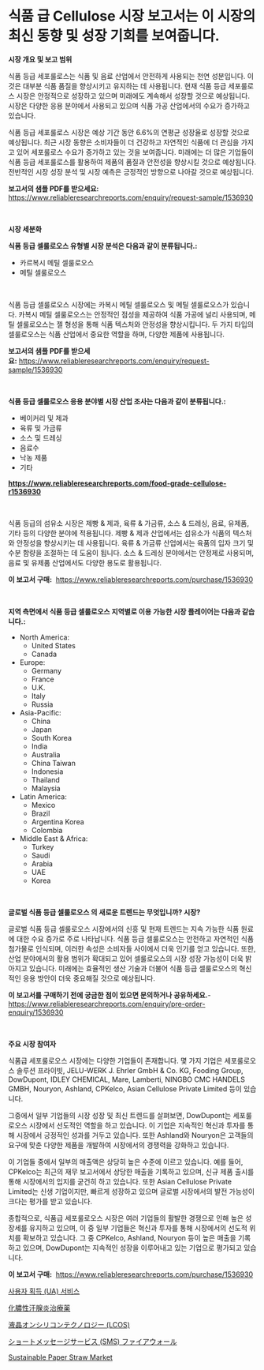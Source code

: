 <p><h1>식품 급 Cellulose 시장 보고서는 이 시장의 최신 동향 및 성장 기회를 보여줍니다.</h1></p><p><strong>시장 개요 및 보고 범위</strong></p>
<p><p>식품 등급 세포룰로스는 식품 및 음료 산업에서 안전하게 사용되는 천연 성분입니다. 이것은 대부분 식품 품질을 향상시키고 유지하는 데 사용됩니다. 현재 식품 등급 세포룰로스 시장은 안정적으로 성장하고 있으며 미래에도 계속해서 성장할 것으로 예상됩니다. 시장은 다양한 응용 분야에서 사용되고 있으며 식품 가공 산업에서의 수요가 증가하고 있습니다.</p><p>식품 등급 세포룰로스 시장은 예상 기간 동안 6.6%의 연평균 성장율로 성장할 것으로 예상됩니다. 최근 시장 동향은 소비자들이 더 건강하고 자연적인 식품에 더 관심을 가지고 있어 세포룰로스 수요가 증가하고 있는 것을 보여줍니다. 미래에는 더 많은 기업들이 식품 등급 세포룰로스를 활용하여 제품의 품질과 안전성을 향상시킬 것으로 예상됩니다. 전반적인 시장 성장 분석 및 시장 예측은 긍정적인 방향으로 나아갈 것으로 예상됩니다.</p></p>
<p><strong>보고서의 샘플 PDF를 받으세요:</strong> <a href="https://www.reliableresearchreports.com/enquiry/request-sample/1536930">https://www.reliableresearchreports.com/enquiry/request-sample/1536930</a></p>
<p>&nbsp;</p>
<p><strong>시장 세분화</strong></p>
<p><strong>식품 등급 셀룰로오스 유형별 시장 분석은 다음과 같이 분류됩니다.:</strong></p>
<p><ul><li>카르복시 메틸 셀룰로오스</li><li>메틸 셀룰로오스</li></ul></p>
<p>&nbsp;</p>
<p><p>식품 등급 셀룰로오스 시장에는 카복시 메틸 셀룰로오스 및 메틸 셀룰로오스가 있습니다. 카복시 메틸 셀룰로오스는 안정적인 점성을 제공하여 식품 가공에 널리 사용되며, 메틸 셀룰로오스는 젤 형성을 통해 식품 텍스처와 안정성을 향상시킵니다. 두 가지 타입의 셀룰로오스는 식품 산업에서 중요한 역할을 하며, 다양한 제품에 사용됩니다.</p></p>
<p><strong>보고서의 샘플 PDF를 받으세요:</strong>&nbsp;<a href="https://www.reliableresearchreports.com/enquiry/request-sample/1536930">https://www.reliableresearchreports.com/enquiry/request-sample/1536930</a></p>
<p>&nbsp;</p>
<p><strong> 식품 등급 셀룰로오스 응용 분야별 시장 산업 조사는 다음과 같이 분류됩니다.:</strong></p>
<p><ul><li>베이커리 및 제과</li><li>육류 및 가금류</li><li>소스 및 드레싱</li><li>음료수</li><li>낙농 제품</li><li>기타</li></ul></p>
<p><strong><a href="https://www.reliableresearchreports.com/food-grade-cellulose-r1536930">https://www.reliableresearchreports.com/food-grade-cellulose-r1536930</a></strong></p>
<p>&nbsp;</p>
<p><p>식품 등급의 섬유소 시장은 제빵 & 제과, 육류 & 가금류, 소스 & 드레싱, 음료, 유제품, 기타 등의 다양한 분야에 적용됩니다. 제빵 & 제과 산업에서는 섬유소가 식품의 텍스처와 안정성을 향상시키는 데 사용됩니다. 육류 & 가금류 산업에서는 육품의 입자 크기 및 수분 함량을 조절하는 데 도움이 됩니다. 소스 & 드레싱 분야에서는 안정제로 사용되며, 음료 및 유제품 산업에서도 다양한 용도로 활용됩니다.</p></p>
<p><strong>이 보고서 구매:</strong>&nbsp; <a href="https://www.reliableresearchreports.com/purchase/1536930">https://www.reliableresearchreports.com/purchase/1536930</a></p>
<p>&nbsp;</p>
<p><strong>지역 측면에서 식품 등급 셀룰로오스 지역별로 이용 가능한 시장 플레이어는 다음과 같습니다.:</strong></p>
<p><ul>
    <li>
        North America:
        <ul>
            <li>United States</li>
            <li>Canada</li>
        </ul>
    </li>
    <li>
        Europe:
        <ul>
            <li>Germany</li>
            <li>France</li>
            <li>U.K.</li>
            <li>Italy</li>
            <li>Russia</li>
        </ul>
    </li>
    <li>
        Asia-Pacific:
        <ul>
            <li>China</li>
            <li>Japan</li>
            <li>South Korea</li>
            <li>India</li>
            <li>Australia</li>
            <li>China Taiwan</li>
            <li>Indonesia</li>
            <li>Thailand</li>
            <li>Malaysia</li>
        </ul>
    </li>
    <li>
        Latin America:
        <ul>
            <li>Mexico</li>
            <li>Brazil</li>
            <li>Argentina Korea</li>
            <li>Colombia</li>
        </ul>
    </li>
    <li>
        Middle East & Africa:
        <ul>
            <li>Turkey</li>
            <li>Saudi</li>
            <li>Arabia</li>
            <li>UAE</li>
            <li>Korea</li>
        </ul>
    </li>
    </ul></p>
<p>&nbsp;</p>
<p><strong>글로벌 식품 등급 셀룰로오스 의 새로운 트렌드는 무엇입니까? 시장?</strong></p>
<p><p>글로벌 식품 등급 셀룰로오스 시장에서의 신흥 및 현재 트렌드는 지속 가능한 식품 원료에 대한 수요 증가로 주로 나타납니다. 식품 등급 셀룰로오스는 안전하고 자연적인 식품 첨가물로 인식되며, 이러한 속성은 소비자들 사이에서 더욱 인기를 얻고 있습니다. 또한, 산업 분야에서의 활용 범위가 확대되고 있어 셀룰로오스의 시장 성장 가능성이 더욱 밝아지고 있습니다. 미래에는 효율적인 생산 기술과 더불어 식품 등급 셀룰로오스의 혁신적인 응용 방안이 더욱 중요해질 것으로 예상됩니다.</p></p>
<p><strong>이 보고서를 구매하기 전에 궁금한 점이 있으면 문의하거나 공유하세요.</strong>- <a href="https://www.reliableresearchreports.com/enquiry/pre-order-enquiry/1536930">https://www.reliableresearchreports.com/enquiry/pre-order-enquiry/1536930</a></p>
<p>&nbsp;</p>
<p><strong>주요 시장 참여자</strong></p>
<p><p>식품급 세포룰로오스 시장에는 다양한 기업들이 존재합니다. 몇 가지 기업은 세포룰로오스 솔루션 프라이빗, JELU-WERK J. Ehrler GmbH & Co. KG, Fooding Group, DowDupont, IDLEY CHEMICAL, Mare, Lamberti, NINGBO CMC HANDELS GMBH, Nouryon, Ashland, CPKelco, Asian Cellulose Private Limited 등이 있습니다.</p><p>그중에서 일부 기업들의 시장 성장 및 최신 트렌드를 살펴보면, DowDupont는 세포룰로오스 시장에서 선도적인 역할을 하고 있습니다. 이 기업은 지속적인 혁신과 투자를 통해 시장에서 긍정적인 성과를 거두고 있습니다. 또한 Ashland와 Nouryon은 고객들의 요구에 맞춘 다양한 제품을 개발하여 시장에서의 경쟁력을 강화하고 있습니다.</p><p>이 기업들 중에서 일부의 매출액은 상당히 높은 수준에 이르고 있습니다. 예를 들어, CPKelco는 최근의 재무 보고서에서 상당한 매출을 기록하고 있으며, 신규 제품 출시를 통해 시장에서의 입지를 굳건히 하고 있습니다. 또한 Asian Cellulose Private Limited는 신생 기업이지만, 빠르게 성장하고 있으며 글로벌 시장에서의 발전 가능성이 크다는 평가를 받고 있습니다.</p><p>종합적으로, 식품급 세포룰로오스 시장은 여러 기업들의 활발한 경쟁으로 인해 높은 성장세를 유지하고 있으며, 이 중 일부 기업들은 혁신과 투자를 통해 시장에서의 선도적 위치를 확보하고 있습니다. 그 중 CPKelco, Ashland, Nouryon 등이 높은 매출을 기록하고 있으며, DowDupont는 지속적인 성장을 이루어내고 있는 기업으로 평가되고 있습니다.</p></p>
<p><strong>이 보고서 구매:</strong>&nbsp;&nbsp;<a href="https://www.reliableresearchreports.com/purchase/1536930">https://www.reliableresearchreports.com/purchase/1536930</a></p>
<p><p><a href="https://github.com/rcabello548/Market-Research-Report-List-1/blob/main/634629480947.md">사용자 획득 (UA) 서비스</a></p><p><a href="https://medium.com/@reyeshowell655/%E4%B8%98%E7%96%B9%E6%80%A7%E6%B1%97%E8%85%BA%E7%82%8E%E6%B2%BB%E7%99%82%E8%96%AC%E5%B8%82%E5%A0%B4-2031%E5%B9%B4%E3%81%BE%E3%81%A7%E3%81%AE%E5%8B%95%E5%90%91-%E4%BA%88%E6%B8%AC-%E7%AB%B6%E4%BA%89%E5%88%86%E6%9E%90-2ac897d69f58">化膿性汗腺炎治療薬</a></p><p><a href="https://github.com/SkylarDaniel70/Market-Research-Report-List-1/blob/main/490061388095.md">液晶オンシリコンテクノロジー (LCOS)</a></p><p><a href="https://github.com/RandallRunte2023/Market-Research-Report-List-1/blob/main/799095688094.md">ショートメッセージサービス (SMS) ファイアウォール</a></p><p><a href="https://issuu.com/reportprime-2/docs/sustainable-paper-straw-market-size-2030.pptx">Sustainable Paper Straw Market</a></p></p>